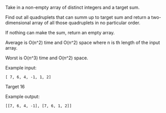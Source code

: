 Take in a non-empty array of distinct integers and a target sum.

Find out all quadruplets that can summ up to target sum and return a two-dimensional array of all those quadruplets in no particular order.

If nothing can make the sum, return an empty array.

Average is O(n^2) time and O(n^2) space where n is th length of the input array.

Worst is O(n^3) time and O(n^2) space.

Example input:

```
[ 7, 6, 4, -1, 1, 2]
```
Target 16

Example output:

```
[[7, 6, 4, -1], [7, 6, 1, 2]]
```

